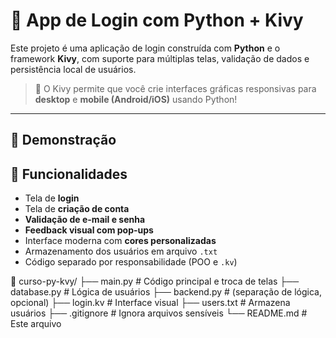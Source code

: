 # 🧪 App de Login com Python + Kivy

Este projeto é uma aplicação de login construída com **Python** e o framework **Kivy**, com suporte para múltiplas telas, validação de dados e persistência local de usuários.

> 📱 O Kivy permite que você crie interfaces gráficas responsivas para **desktop** e **mobile (Android/iOS)** usando Python!

---

## 📸 Demonstração


## 🚀 Funcionalidades

- Tela de **login**
- Tela de **criação de conta**
- **Validação de e-mail e senha**
- **Feedback visual com pop-ups**
- Interface moderna com **cores personalizadas**
- Armazenamento dos usuários em arquivo `.txt`
- Código separado por responsabilidade (POO e `.kv`)

📁 curso-py-kvy/
├── main.py # Código principal e troca de telas
├── database.py # Lógica de usuários
├── backend.py # (separação de lógica, opcional)
├── login.kv # Interface visual
├── users.txt # Armazena usuários
├── .gitignore # Ignora arquivos sensíveis
└── README.md # Este arquivo

